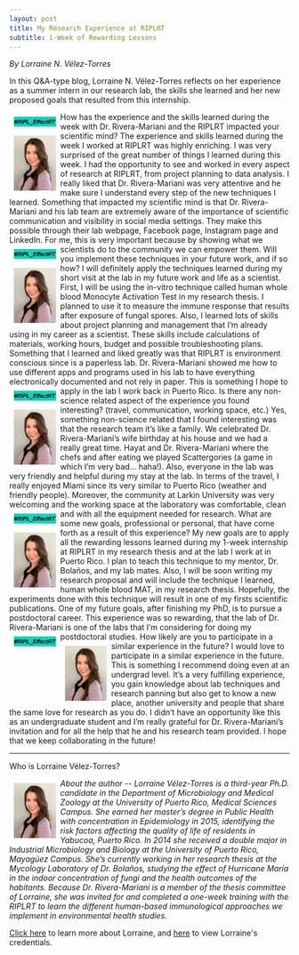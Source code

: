 ```yaml
---
layout: post
title: My Research Experience at RIPLRT 
subtitle: 1-Week of Rewarding Lessons
---
```


*By Lorraine N. Vélez-Torres*

In this Q&A-type blog, Lorraine N. Vélez-Torres reflects on her experience as a summer intern in our research lab, the skills she learned and her new proposed goals that resulted from this internship. 

<img src="/img/RIPL_EffectRT2.png" alt="RIPLRT" align="left" style="width: 15%; height: 15%; margin:8px">
How has the experience and the skills learned during the week with Dr. Rivera-Mariani and the RIPLRT impacted your scientific mind?

<img src="/img/Lorraine.jpeg" alt="Lorraine N. Vélez-Torres" align="left" style="width: 15%; height: 15%; margin:8px">
The experience and skills learned during the week I worked at RIPLRT was highly enriching. I was very surprised of the great number of things I learned during this week. I had the opportunity to see and worked in every aspect of research at RIPLRT, from project planning to data analysis. I really liked that Dr. Rivera-Mariani was very attentive and he make sure I understand every step of the new techniques I learned. Something that impacted my scientific mind is that Dr. Rivera-Mariani and his lab team are extremely aware of the importance of scientific communication and visibility in social media settings. They make this possible through their lab webpage, Facebook page, Instagram page and LinkedIn. For me, this is very important because by showing what we scientists do to the community we can empower them.  

<img src="/img/RIPL_EffectRT2.png" alt="RIPLRT" align="left" style="width: 15%; height: 15%; margin:8px">
Will you implement these techniques in your future work, and if so how?

<img src="/img/Lorraine.jpeg" alt="Lorraine N. Vélez-Torres" align="left" style="width: 15%; height: 15%; margin:8px">
I will definitely apply the techniques learned during my short visit at the lab in my future work and life as a scientist. First, I will be using the in-vitro technique called human whole blood Monocyte Activation Test in my research thesis. I planned to use it to measure the immune response that results after exposure of fungal spores. Also, I learned lots of skills about project planning and management that I’m already using in my career as a scientist. These skills include calculations of materials, working hours, budget and possible troubleshooting plans. Something that I learned and liked greatly was that RIPLRT is environment conscious since is a paperless lab. Dr. Rivera-Mariani showed me how to use different apps and programs used in his lab to have everything electronically documented and not rely in paper. This is something I hope to apply in the lab I work back in Puerto Rico. 

<img src="/img/RIPL_EffectRT2.png" alt="RIPLRT" align="left" style="width: 15%; height: 15%; margin:8px">
Is there any non-science related aspect of the experience you found interesting? (travel, communication, working space, etc.) 

<img src="/img/Lorraine.jpeg" alt="Lorraine N. Vélez-Torres" align="left" style="width: 15%; height: 15%; margin:8px">
Yes, something non-science related that I found interesting was that the research team it’s like a family. We celebrated Dr. Rivera-Mariani’s wife birthday at his house and we had a really great time. Hayat and Dr. Rivera-Mariani where the chefs and after eating we played Scattergories (a game in which I’m very bad… haha!). Also, everyone in the lab was very friendly and helpful during my stay at the lab. In terms of the travel, I really enjoyed Miami since its very similar to Puerto Rico (weather and friendly people). Moreover, the community at Larkin University was very welcoming and the working space at the laboratory was comfortable, clean and with all the equipment needed for research. 

<img src="/img/RIPL_EffectRT2.png" alt="RIPLRT" align="left" style="width: 15%; height: 15%; margin:8px">
What are some new goals, professional or personal, that have come forth as a result of this experience?

<img src="/img/Lorraine.jpeg" alt="Lorraine N. Vélez-Torres" align="left" style="width: 15%; height: 15%; margin:8px">
My new goals are to apply all the rewarding lessons learned during my 1-week internship at RIPLRT in my research thesis and at the lab I work at in Puerto Rico. I plan to teach this technique to my mentor, Dr. Bolaños, and my lab mates. Also, I will be soon writing my research proposal and will include the technique I learned, human whole blood MAT, in my research thesis. Hopefully, the experiments done with this technique will result in one of my firsts scientific publications. One of my future goals, after finishing my PhD, is to pursue a postdoctoral career. This experience was so rewarding, that the lab of Dr. Rivera-Mariani is one of the labs that I’m considering for doing my postdoctoral studies. 

<img src="/img/RIPL_EffectRT2.png" alt="RIPLRT" align="left" style="width: 15%; height: 15%; margin:8px">
How likely are you to participate in a similar experience in the future?

<img src="/img/Lorraine.jpeg" alt="Lorraine N. Vélez-Torres" align="left" style="width: 15%; height: 15%; margin:8px">
I would love to participate in a similar experience in the future. This is something I recommend doing even at an undergrad level. It’s a very fulfilling experience, you gain knowledge about lab techniques and research panning but also get to know a new place, another university and people that share the same love for research as you do. I didn’t have an opportunity like this as an undergraduate student and I’m really grateful for Dr. Rivera-Mariani’s invitation and for all the help that he and his research team provided. I hope that we keep collaborating in the future! 

---
Who is Lorraine Vélez-Torres?

<img src="/img/Lorraine.jpeg" alt="Lorraine N. Vélez-Torres" align="left" style="width: 15%; height: 15%; margin:8px">
<p><i>About the author -- Lorraine Vélez-Torres is a third-year Ph.D. candidate in the Department of Microbiology and Medical Zoology at the University of Puerto Rico, Medical Sciences Campus. She earned her master’s degree in Public Health with concentration in Epidemiology in 2015, identifying the risk factors affecting the quality of life of residents in Yabucoa, Puerto Rico. In 2014 she received a double major in Industrial Microbiology and Biology at the University of Puerto Rico, Mayagüez Campus. She’s currently working in her research thesis at the Mycology Laboratory of Dr. Bolaños, studying the effect of Hurricane María in the indoor concentration of fungi and the health outcomes of the habitants. Because Dr. Rivera-Mariani is a member of the thesis committee of Lorraine, she was invited for and completed a one-week training with the RIPLRT to learn the different human-based immunological approaches we implement in environmental health studies.</i></p>

<a href="https://www.riplrt.com/cv/CV_Lorraine_Redacted.pdf" target="_blank">Click here</a> to learn more about Lorraine, and <a href="https://www.riplrt.com/cv/CV_Lorraine_Redacted.pdf" target="_blank">here</a> to view Lorraine's credentials.